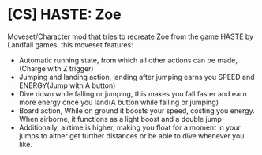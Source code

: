 # [CS] HASTE: Zoe

Moveset/Character mod that tries to recreate Zoe from the game HASTE by Landfall games. this moveset features:

* Automatic running state, from which all other actions can be made,(Charge with Z trigger)
* Jumping and landing action, landing after jumping earns you SPEED and ENERGY(Jump with A button)
* Dive down while falling or jumping, this makes you fall faster and earn more energy once you land(A button while falling or jumping)
* Board action, While on ground it boosts your speed, costing you energy. When airborne, it functions as a light boost and a double jump
* Additionally, airtime is higher, making you float for a moment in your jumps to aither get further distances or be able to dive whenever you like.
